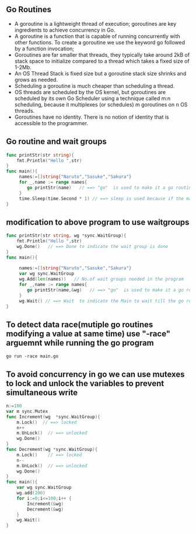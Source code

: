 ## Go Routines
- A goroutine is a lightweight thread of execution; goroutines are key ingredients to achieve concurrency in Go.
- A goroutine is a function that is capable of running concurrently with other functions. To create a goroutine we use the keyword go followed by a function invocation;
- Goroutines are far smaller that threads, they typically take around 2kB of stack space to initialize compared to a thread which takes a fixed size of 1-2Mb.
- An OS Thread Stack is fixed size but a goroutine stack size shrinks and grows as needed.
- Scheduling a goroutine is much cheaper than scheduling a thread.
- OS threads are scheduled by the OS kernel, but goroutines are scheduled by its own Go Scheduler using a technique called m:n scheduling, because it multiplexes (or schedules) m goroutines on n OS threads.
- Goroutines have no identity. There is no notion of identity that is accessible to the programmer.

## Go routine and wait groups

```go
func printStr(str string){
    fmt.Println("Hello ",str)
}
func main(){
     names:=[]string{"Naruto","Sasuke","Sakura"}
     for _,name := range names{
        go printStr(name)   // ==> "go"  is used to make it a go routine
     }
     time.Sleep(time.Second * 1) // ==> sleep is used because if the main exits the go routine will not be executed anymore
}
```

## modification to above program to use waitgroups

```go
func printStr(str string, wg *sync.WaitGroup){
    fmt.Println("Hello ",str)
    wg.Done()   // ==> Done to indicate the wait group is done
}
func main(){
   
     names:=[]string{"Naruto","Sasuke","Sakura"}
     var wg sync.WaitGroup
     wg.Add(len(names))   // No.of wait groups needed in the program
     for _,name := range names{
        go printStr(name,&wg)   // ==> "go"  is used to make it a go routine
     }
     wg.Wait() // ==> Wait  to indicate the Main to wait till the go routines are completed 
}
```

## To detect data race(mutiple go routines modifying a value at same time) use "-race" arguemnt while running the go program
```
go run -race main.go
```

## To avoid concurrency in go we can use mutexes to lock and unlock the variables to prevent simultaneous write
```go
n:=100
var m sync.Mutex
func Increment(wg  *sync.WaitGroup){
    m.Lock()  // ==> locked 
    n++
    m.UnLock()  // ==> unlocked
    wg.Done()
}
func Decrement(wg *sync.WaitGroup){
    m.Lock()    // ==> locked 
    n--
    m.UnLock()  // ==> unlocked
    wg.Done()
}
func main(){
    var wg sync.WaitGroup
    wg.add(200)
    for i:=0;i<=100;i++ {
        Increment(&wg)
        Decrement(&wg)
    }
    wg.Wait()
}

```
